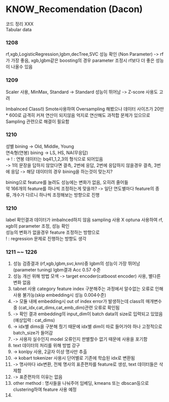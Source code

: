 # KNOW_Recomendation (Dacon)

코드 정리 XXX  
Tabular data  

### 1208 

rf,xgb,LogisticRegression,lgbm,decTree,SVC 성능 확인  (Non Parameter)
-> rf가 가장 좋음, xgb,lgbm같은 boosting의 경우 parameter 조정시 rf보다 더 좋은 성능이 나올수 있음

### 1209

Scaler 사용, MinMax, Standard
-> Standard 성능이 뛰어남
-> Z-score 사용도 고려

Imbalnced Class라 Smote사용하여 Oversampling 해봤으나 데이터 사이즈가
20만 * 600로 급격히 커져 연산이 되지않음
억지로 연산해도 과적합 문제가 있으므로 Sampling 관련으로 해결이 필요함

### 1210

성별 bining -> Old, Middle, Young  
연속형(연봉) bining -> LS, HS, NA(무응답)  
-> ! : 연봉 데이터는 bq41_1,2,3의 형식으로 되어있음  
-> 1의 문장을 답하지 않았다면 결측, 2번에 응답, 2번에 응답하지 않을경우 결측, 3번에 응답 
-> 해당 데이터의 경우 bining을 하는것이 맞는지?

bining으로 feature를 늘려도 성능에는 변화가 없음, 오히려 줄어듦  
약 166개의 feature를 하나씩 조정하는게 맞을까?
-> 일단 연도별마다 feature의 종류, 개수가 다르니 하나씩 조정해보는 방향으로 진행


### 1210
label 확인결과 데이터가 imbalnced하지 않음 sampling 사용 X
optuna 사용하여 rf, xgb의 parameter 조정, 성능 확인  
성능의 변화가 없을경우 feature 조정하는 방향으로    
! : regression 문제로 진행하는 방향도 생각 

### 1211 ~~ 1226

1. 성능 검증결과 (rf,xgb,lgbm,svc,knn)중 lgbm의 성능이 가장 뛰어남 (parameter tuning) lgbm결과 Acc 0.57 수준    
2. 성능 개선 위해 방법 모색 -> target encoder(catboost encoder) 사용, 별다른 변화 없음  
3. tabnet 사용 category feature index 구분해주는 과정에서 알수없는 오류로 인해 사용 불가능(skip embedding시 성능 0.004수준)  
4. -> 모듈 내에 embedding시 out of index error가 발생하는데 class의 매개변수중 (cat_idx,cat_dims,cat_emb_dim)관련 오류로 확인됨  
5. -> 확인 결과 embedding의 input_dim이 batch data의 size로 입력되고 있었음 (예상입력 : cat_dims)  
6. -> idx별 dims을 구분해 줬기 때문에 idx별 dim이 따로 들어가야 하나 고정적으로 batch_size가 들어감  
7. -> 사용자 실수인지 model 오류인지 판별할수 없기 때문에 사용을 포기함  
8. text 데이터의 처리를 위해 방법 강구   
9. -> konlpy 사용, 2글자 이상 명사만 추출  
10. -> kobart tokenizer 사용시 단어별로 기존에 학습된 idx로 변환됨  
11. -> 명사마다 idx변환, 전체 명사의 표준편차를 feature로 생성, text 데이터들은 삭제함   
12. -> 표준편차의 이유는 없음  
13. other method : 명사들을 나눠주어 임베딩, kmeans 또는 dbscan등으로 clustering하여 feature 사용 예정  
14. 
